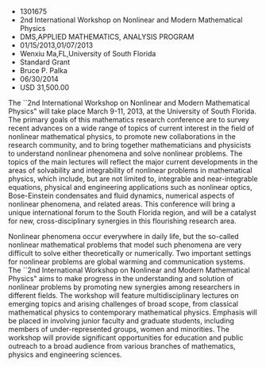 
* 1301675
* 2nd International Workshop on Nonlinear and Modern Mathematical Physics
* DMS,APPLIED MATHEMATICS, ANALYSIS PROGRAM
* 01/15/2013,01/07/2013
* Wenxiu Ma,FL,University of South Florida
* Standard Grant
* Bruce P. Palka
* 06/30/2014
* USD 31,500.00

The ``2nd International Workshop on Nonlinear and Modern Mathematical Physics"
will take place March 9-11, 2013, at the University of South Florida. The
primary goals of this mathematics research conference are to survey recent
advances on a wide range of topics of current interest in the field of nonlinear
mathematical physics, to promote new collaborations in the research community,
and to bring together mathematicians and physicists to understand nonlinear
phenomena and solve nonlinear problems. The topics of the main lectures will
reflect the major current developments in the areas of solvability and
integrability of nonlinear problems in mathematical physics, which include, but
are not limited to, integrable and near-integrable equations, physical and
engineering applications such as nonlinear optics, Bose-Einstein condensates and
fluid dynamics, numerical aspects of nonlinear phenomena, and related areas.
This conference will bring a unique international forum to the South Florida
region, and will be a catalyst for new, cross-disciplinary synergies in this
flourishing research area.

Nonlinear phenomena occur everywhere in daily life, but the so-called nonlinear
mathematical problems that model such phenomena are very difficult to solve
either theoretically or numerically. Two important settings for nonlinear
problems are global warming and communication systems. The ``2nd International
Workshop on Nonlinear and Modern Mathematical Physics" aims to make progress in
the understanding and solution of nonlinear problems by promoting new synergies
among researchers in different fields. The workshop will feature
multidisciplinary lectures on emerging topics and arising challenges of broad
scope, from classical mathematical physics to contemporary mathematical physics.
Emphasis will be placed in involving junior faculty and graduate students,
including members of under-represented groups, women and minorities. The
workshop will provide significant opportunities for education and public
outreach to a broad audience from various branches of mathematics, physics and
engineering sciences.
